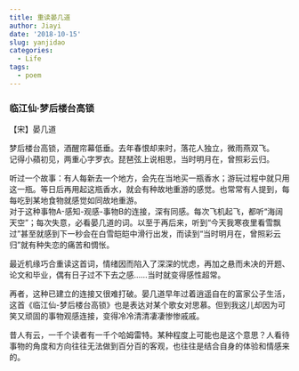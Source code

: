 ```yaml
---
title: 重读晏几道
author: Jiayi
date: '2018-10-15'
slug: yanjidao
categories:
  - Life
tags:
  - poem
---
```

### 临江仙·梦后楼台高锁  
【宋】晏几道
  
  梦后楼台高锁，酒醒帘幕低垂。去年春恨却来时，落花人独立，微雨燕双飞。  
  记得小蘋初见，两重心字罗衣。琵琶弦上说相思，当时明月在，曾照彩云归。  

  
  
  听过一个故事：有人每新去一个地方，会先在当地买一瓶香水；游玩过程中就只用这一瓶。等日后再用起这瓶香水，就会有种故地重游的感觉。也常常有人提到，每每吃到某地食物就感觉如同故地重游。  
  对于这种事物A-感知-观感-事物B的连接，深有同感。每次飞机起飞，都听“海阔天空”；每次失意，必看晏几道的词。以至于再后来，听到“今天我寒夜里看雪飘过”甚至就感到下一秒会在白雪皑皑中滑行出发，而读到“当时明月在，曾照彩云归”就有种失恋的痛苦和惆怅。
  
  最近机缘巧合重读这首词，情绪因而陷入了深深的忧虑，再加之悬而未决的开题、论文和毕业，偶有日子过不下去之感……当时就变得感性超常。
  
  再者，这种已建立的连接又很难打破。晏几道早年过着逍遥自在的富家公子生活，这首《临江仙-梦后楼台高锁》也是表达对某个歌女对思慕。但到我这儿却因为可笑又顽固的事物观感连接，变得冷冷清清凄凄惨惨戚戚。

  昔人有云，一千个读者有一千个哈姆雷特。某种程度上可能也是这个意思？人看待事物的角度和方向往往无法做到百分百的客观，也往往是结合自身的体验和情感来的。